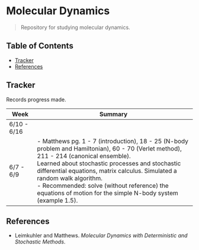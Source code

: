 # Molecular Dynamics

> Repository for studying molecular dynamics.

## Table of Contents
- [Tracker](#tracker)
- [References](#references)

## Tracker
Records progress made.

| Week | Summary |
| -- | -- |
| 6/10 - 6/16 | |
| 6/7 - 6/9 | - Matthews pg. 1 - 7 (introduction), 18 - 25 (N-body problem and Hamiltonian), 60 - 70 (Verlet method), 211 - 214 (canonical ensemble).<br>Learned about stochastic processes and stochastic differential equations, matrix calculus. Simulated a random walk algorithm.<br>- Recommended: solve (without reference) the equations of motion for the simple N-body system (example 1.5). |

## References
- Leimkuhler and Matthews. *Molecular Dynamics with Deterministic and Stochastic Methods*.


